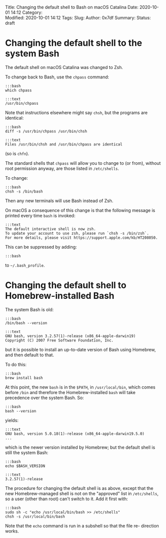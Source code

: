 Title: Changing the default shell to Bash on macOS Catalina
Date: 2020-10-01 14:12
Category:  
Modified: 2020-10-01 14:12
Tags: 
Slug: 
Author: 0x7df
Summary: 
Status: draft

# Changing the default shell to the system Bash

The default shell on macOS Catalina was changed to Zsh.

To change back to Bash, use the `chpass` command:


    :::bash
    which chpass

    :::text
    /usr/bin/chpass

Note that instructions elsewhere might say `chsh`, but the programs are identical:

    :::bash
    diff -s /usr/bin/chpass /usr/bin/chsh

    :::text
    Files /usr/bin/chsh and /usr/bin/chpass are identical

(so is `chfn`).

The standard shells that `chpass` will allow you to change to (or from),
without root permission anyway, are those listed in `/etc/shells`.

To change:

    :::bash
    chsh -s /bin/bash

Then any new terminals will use Bash instead of Zsh.

On macOS a consequence of this change is that the following message is printed
every time `bash` is invoked:
    
    :::text
    The default interactive shell is now zsh.
    To update your account to use zsh, please run `chsh -s /bin/zsh`.
    For more details, please visit https://support.apple.com/kb/HT208050.

This can be suppressed by adding:

    :::bash


to `~/.bash_profile`.

# Changing the default shell to Homebrew-installed Bash

The system Bash is old:

    :::bash
    /bin/bash --version

    :::text
    GNU bash, version 3.2.57(1)-release (x86_64-apple-darwin19)
    Copyright (C) 2007 Free Software Foundation, Inc.

but it is possible to install an up-to-date version of Bash using Homebrew,
and then default to that.

To do this:

    :::bash
    brew install bash

At this point, the new `bash` is in the `$PATH`, in `/usr/local/bin`, which
comes before `/bin` and therefore the Homebrew-installed `bash` will take
precedence over the system Bash. So:

    :::bash
    bash --version

yields:

    :::text
    GNU bash, version 5.0.18(1)-release (x86_64-apple-darwin19.5.0)
    ...

which is the newer version installed by Homebrew; but the default shell is
still the system Bash:

    :::bash
    echo $BASH_VERSION

    :::text
    3.2.57(1)-release

The procedure for changing the default shell is as above, except that the new
Homebrew-managed shell is not on the "approved" list in `/etc/shells`, so a
user (other than root) can't switch to it. Add it first with:

    :::bash
    sudo sh -c "echo /usr/local/bin/bash >> /etc/shells"
    chsh -s /usr/local/bin/bash

Note that the `echo` command is run in a subshell so that the file re-
direction works.

